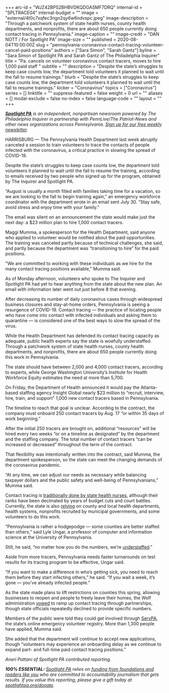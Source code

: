 +++
arc-id = "WJZ42BPS2BHBVDKQDGASMF7DRQ"
internal-id = "SPLTRACE04"
internal-budget = ""
image = "external/4t0c7xqfec3ngn2qy6w6ndvspc.jpeg"
image-description = "Through a patchwork system of state health nurses, county health departments, and nonprofits, there are about 650 people currently doing contact tracing in Pennsylvania."
image-caption = ""
image-credit = "DAN NOTT / For Spotlight PA"
image-size = ""
published = 2020-08-04T10:00:00Z
slug = "pennsylvania-coronavirus-contact-tracing-volunteer-cancel-paid-positions"
authors = ["Sara Simon", "Sarah Gantz"]
byline = "Sara Simon of Spotlight PA and Sarah Gantz of The Philadelphia Inquirer"
title = "Pa. cancels on volunteer coronavirus contact tracers, moves to hire 1,000 paid staff  "
subtitle = ""
description = "Despite the state’s struggles to keep case counts low, the department told volunteers it planned to wait until the fall to resume trainings."
blurb = "Despite the state’s struggles to keep case counts low, the department told volunteers it planned to wait until the fall to resume trainings."
kicker = "Coronavirus"
topics = ["Coronavirus"]
series = []
linktitle = ""
suppress-featured = false
weight = 0
url = ""
aliases = []
modal-exclude = false
no-index = false
language-code = ""
layout = ""
+++

<a href="https://www.spotlightpa.org/"><i><b>Spotlight PA</b></i></a><i> is an independent, nonpartisan newsroom powered by The Philadelphia Inquirer in partnership with PennLive/The Patriot-News and other news organizations across Pennsylvania. </i><a href="https://www.spotlightpa.org/newsletters"><i>Sign up for our free weekly newsletter</i></a><i>.</i>

HARRISBURG — The Pennsylvania Health Department last week abruptly canceled a session to train volunteers to trace the contacts of people infected with the coronavirus, a critical practice in slowing the spread of COVID-19.

Despite the state’s struggles to keep case counts low, the department told volunteers it planned to wait until the fall to resume the training, according to emails received by two people who signed up for the program, obtained by The Inquirer and Spotlight PA.

“August is usually a month filled with families taking time for a vacation, so we are looking to the fall to begin training again,” an emergency workforce coordinator with the department wrote in an email sent July 30. “Stay safe, avoid stress and enjoy time with your family.”

The email was silent on an announcement the state would make just the next day: a $23 million plan to hire 1,000 contact tracers.

Maggi Mumma, a spokesperson for the Health Department, said anyone who applied to volunteer would be notified about the paid opportunities. The training was canceled partly because of technical challenges, she said, and partly because the department was “transitioning to hire” for the paid positions.

"We are committed to working with these individuals as we hire for the many contact tracing positions available," Mumma said.

As of Monday afternoon, volunteers who spoke to The Inquirer and Spotlight PA had yet to hear anything from the state about the new plan. An email with information later went out just before 8 that evening.

<script src="https://www.spotlightpa.org/embed.js" async></script><div data-spl-embed-version="1" data-spl-src="https://www.spotlightpa.org/embeds/donate/"></div>


After decreasing its number of daily coronavirus cases through widespread business closures and stay-at-home orders, Pennsylvania is seeing a resurgence of COVID-19. Contact tracing — the practice of locating people who have come into contact with infected individuals and asking them to quarantine — is considered one of the best ways to slow the spread of the virus.

While the Health Department has defended its contact tracing capacity as adequate, public health experts say the state is woefully understaffed. Through a patchwork system of state health nurses, county health departments, and nonprofits, there are about 650 people currently doing this work in Pennsylvania.

The state should have between 2,000 and 4,000 contact tracers, according to experts, while George Washington University’s Institute for Health Workforce Equity estimates the need at more than 5,700.

On Friday, the Department of Health announced it would pay the Atlanta-based staffing agency Insight Global nearly $23 million to “recruit, interview, hire, train, and support” 1,000 new contact tracers based in Pennsylvania.

The timeline to reach that goal is unclear. According to the contract, the company must onboard 250 contact tracers by Aug. 17 “or within 35 days of work beginning.”

After the initial 250 tracers are brought on, additional “resources” will be hired every two weeks “or on a timeline as designated” by the department and the staffing company. The total number of contact tracers “can be increased or decreased” throughout the term of the contract.

That flexibility was intentionally written into the contract, said Mumma, the department spokesperson, so the state can meet the changing demands of the coronavirus pandemic.

“At any time, we can adjust our needs as necessary while balancing taxpayer dollars and the public safety and well-being of Pennsylvanians,” Mumma said.

Contact tracing is <a href="https://www.spotlightpa.org/news/2020/04/pennsylvania-coronavirus-investigation-contact-tracing-nurses-budget-cuts/">traditionally done by state health nurses</a>, although their ranks have been decimated by years of budget cuts and court battles. Currently, the state is also <a href="https://www.health.pa.gov/topics/Documents/Diseases%20and%20Conditions/Contact%20Tracing%20June%202020%20Report.pdf">relying</a> on county and local health departments, health systems, nonprofits recruited by municipal governments, and some volunteers to do this work.

“Pennsylvania is rather a hodgepodge — some counties are better staffed than others,” said Lyle Ungar, a professor of computer and information science at the University of Pennsylvania.

Still, he said, “no matter how you do the numbers, we’re <a href="https://www.inquirer.com/opinion/commentary/contact-tracing-pennsylvania-coronavirus-philadelphia-20200707.html">understaffed</a>.”

Aside from more tracers, Pennsylvania needs faster turnarounds on test results for its tracing program to be effective, Ungar said.

“If you want to make a difference in who’s getting sick, you need to reach them before they start infecting others,” he said. “If you wait a week, it’s gone — you’ve already infected people.”

<script src="https://www.spotlightpa.org/embed.js" async></script><div data-spl-embed-version="1" data-spl-src="https://www.spotlightpa.org/embeds/newsletter/"></div>


As the state made plans to lift restrictions on counties this spring, allowing businesses to reopen and people to freely leave their homes, the Wolf administration <a href="https://www.spotlightpa.org/news/2020/05/pennsylvania-coronavirus-contact-tracing-plan-disease-tracking/">vowed</a> to ramp up contact tracing through partnerships, though state officials repeatedly declined to provide specific numbers.

Members of the public were told they could get involved through <a href="https://serv.pa.gov/">ServPA</a>, the state’s online emergency volunteer registry. More than 1,300 people have applied, Mumma said.

She added that the department will continue to accept new applications, though “volunteers may experience an onboarding delay as we continue to expand part- and full-time paid contact tracing positions.”

<i>Aneri Pattani of Spotlight PA contributed reporting.</i>

<i><b>100% ESSENTIAL:</b></i> <a href="https://www.spotlightpa.org/"><i>Spotlight PA</i></a><i> relies on </i><a href="https://www.spotlightpa.org/support"><i>funding from foundations and readers like you</i></a><i> who are committed to accountability journalism that gets results. If you value this reporting, please give a gift today at </i><a href="http://spotlightpa.org/donate"><i>spotlightpa.org/donate</i></a><i>.</i>

<script src="https://www.spotlightpa.org/embed.js" async></script><div data-spl-embed-version="1" data-spl-src="https://www.spotlightpa.org/embeds/tips/?tip_text=Do%20you%20have%20a%20tip%20about%20%3Cb%3Ehow%20Pa.'s%20government%20is%20responding%20to%20the%20coronavirus%3C%2Fb%3E%3F%20Tell%20us."></div>

